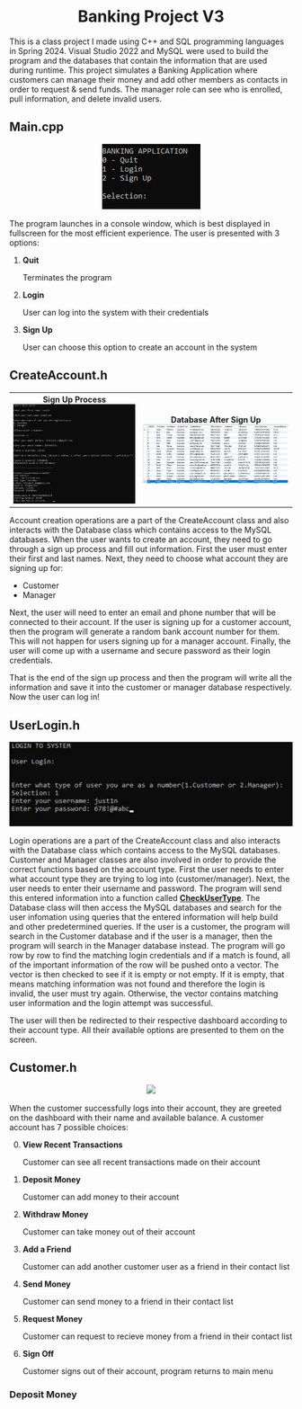 <div align="center">
<h1>Banking Project V3</h1>
</div>

This is a class project I made using C++ and SQL programming languages in Spring 2024. Visual Studio 2022 and MySQL were used to build the program and the databases that contain the information that are used during runtime. This project simulates a Banking Application where customers can manage their money and add other members as contacts in order to request & send funds. The manager role can see who is enrolled, pull information, and delete invalid users.


## Main.cpp
<p align="center">
  <img src="docs/showcase/console_menu.JPG"/>
</p>


The program launches in a console window, which is best displayed in fullscreen for the most efficient experience. 
The user is presented with 3 options:
1. **Quit**

   Terminates the program
   
2. **Login**
   
   User can log into the system with their credentials

3. **Sign Up**

   User can choose this option to create an account in the system


## CreateAccount.h
<table>
    <tr>
        <th>
            Sign Up Process
            <img src="docs/showcase/console_create1.JPG"/>
        </th>
        <th>
            Database After Sign Up
            <img src="docs/showcase/console_create2.JPG"/>
        </th>
    </tr>
</table>

Account creation operations are a part of the CreateAccount class and also interacts with the Database class which contains access to the MySQL databases. When the user wants to create an account, they need to go through a sign up process and fill out information. First the user must enter their first and last names.
Next, they need to choose what account they are signing up for: 
- Customer
- Manager

Next, the user will need to enter an email and phone number that will be connected to their account. If the user is signing up for a customer account, then the program will generate a random bank account number for them. This will not happen for users signing up for a manager account. Finally, the user will come up with a username and secure password as their login credentials.

That is the end of the sign up process and then the program will write all the information and save it into the customer or manager database respectively. Now the user can log in!


## UserLogin.h
<p align="center">
  <img src="docs/showcase/console_login.JPG"/>
</p>

Login operations are a part of the CreateAccount class and also interacts with the Database class which contains access to the MySQL databases. Customer and Manager classes are also involved in order to provide the correct functions based on the account type. First the user needs to enter what account type they are trying to log into (customer/manager). Next, the user needs to enter their username and password. The program will send this entered information into a function called <ins>**CheckUserType**</ins>. The Database class will then access the MySQL databases and search for the user infomation using queries that the entered information will help build and other predetermined queries. If the user is a customer, the program will search in the Customer database and if the user is a manager, then the program will search in the Manager database instead. The program will go row by row to find the matching login credentials and if a match is found, all of the important information of the row will be pushed onto a vector. The vector is then checked to see if it is empty or not empty. If it is empty, that means matching information was not found and therefore the login is invalid, the user must try again. Otherwise, the vector contains matching user information and the login attempt was successful.

The user will then be redirected to their respective dashboard according to their account type. All their available options are presented to them on the screen.


## Customer.h
<p align="center">
  <img src="docs/showcase/console_.JPG"/>
</p>

When the customer successfully logs into their account, they are greeted on the dashboard with their name and available balance. A customer account has 7 possible choices:

0. **View Recent Transactions**

   Customer can see all recent transactions made on their account
   
1. **Deposit Money**
   
   Customer can add money to their account

2. **Withdraw Money**

   Customer can take money out of their account

3. **Add a Friend**

   Customer can add another customer user as a friend in their contact list
   
4. **Send Money**
   
   Customer can send money to a friend in their contact list

5. **Request Money**

   Customer can request to recieve money from a friend in their contact list

6. **Sign Off**

   Customer signs out of their account, program returns to main menu


### Deposit Money
